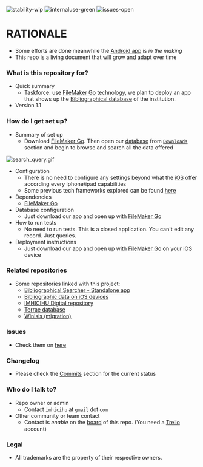 ![stability-wip](https://bitbucket.org/repo/ekyaeEE/images/477405737-stability_work_in_progress.png)
![internaluse-green](https://bitbucket.org/repo/ekyaeEE/images/3847436881-internal_use_stable.png)
![issues-open](https://bitbucket.org/repo/ekyaeEE/images/2944199103-issues_open.png)

# RATIONALE #

* Some efforts are done meanwhile the [Android app](https://bitbucket.org/imhicihu/bibliographical-hybrid-mobile-app) is _in the making_
* This repo is a living document that will grow and adapt over time

### What is this repository for? ###

* Quick summary
    - Taskforce: use [FileMaker Go](https://apps.apple.com/app/filemaker-go-17/id1274628191) technology, we plan to deploy an app that shows up the [Bibliographical database](https://bitbucket.org/imhicihu/terrae-database/src/master/) of the institution.
* Version 1.1

### How do I get set up? ###

* Summary of set up
    - Download [FileMaker Go](https://itunes.apple.com/us/app/filemaker-go-17/id1274628191?mt=8). Then open our [database](https://bitbucket.org/imhicihu/bibliographic-data-on-ios-devices/downloads/BibliotecaIMHICIHU.fmp12) from [`Downloads`](https://bitbucket.org/imhicihu/bibliographic-data-on-ios-devices/downloads/) section and begin to browse and search all the data offered

![search_query.gif](https://bitbucket.org/repo/649o7Ap/images/3335697373-2019-08-06%2014.10.26.gif)

* Configuration
    - There is no need to configure any settings beyond what the [iOS](https://wikipedia.org/wiki/IOS) offer according every iphone/ipad capabilities
    - Some previous tech frameworks explored can be found [here](https://bitbucket.org/imhicihu/bibliographic-data-on-ios-devices/issues/1/code-frameworks)
* Dependencies
    - [FileMaker Go](https://itunes.apple.com/us/app/filemaker-go-17/id1274628191?mt=8)
* Database configuration
    - Just download our app and open up with [FileMaker Go](https://apps.apple.com/app/filemaker-go-17/id1274628191)
* How to run tests
    - No need to run tests. This is a closed application. You can't edit any record. Just queries.
* Deployment instructions
    - Just download our app and open up with [FileMaker Go](https://apps.apple.com/app/filemaker-go-17/id1274628191) on your iOS device

### Related repositories ###

* Some repositories linked with this project:
     - [Bibliographical Searcher - Standalone app](https://bitbucket.org/imhicihu/bibliographical-searcher-stand-alone-app/)
     - [Bibliographic data on iOS devices](https://bitbucket.org/imhicihu/bibliographic-data-on-ios-devices/)
     - [IMHICIHU Digital repository](https://bitbucket.org/digital_repository/imhicihu-digital-repository/)
     - [Terrae database](https://bitbucket.org/imhicihu/terrae-database/src/master/)
     - [WinIsis (migration)](https://bitbucket.org/imhicihu/winisis-migration/src/master/)

### Issues ###

* Check them on [here](https://bitbucket.org/imhicihu/bibliographic-data-on-ios-devices/issues)

### Changelog ###

* Please check the [Commits](https://bitbucket.org/imhicihu/bibliographic-data-on-ios-devices/commits/https://bitbucket.org/imhicihu/bibliographic-data-on-ios-devices/commits/) section for the current status

### Who do I talk to? ###

* Repo owner or admin
    - Contact `imhicihu` at `gmail` dot `com`
* Other community or team contact
    - Contact is _enable_ on the [board](https://bitbucket.org/imhicihu/bibliographic-data-on-ios-devices/addon/trello/trello-board) of this repo. (You need a [Trello](https://trello.com/) account)

### Legal ###

* All trademarks are the property of their respective owners.